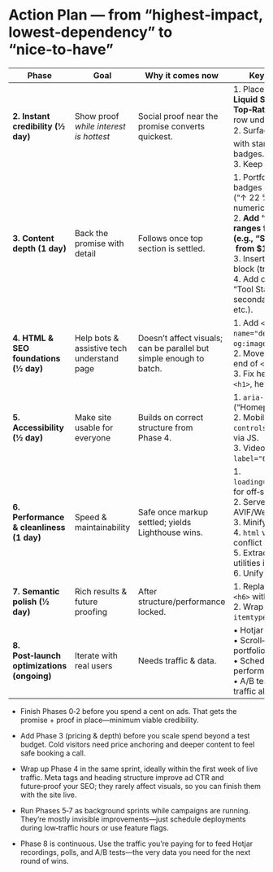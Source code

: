 # Action Plan — from “highest‑impact, lowest‑dependency” to “nice‑to‑have”

| Phase | Goal | Why it comes **now** | Key tasks (in sequence) |
|-------|------|----------------------|-------------------------|
| **2. Instant credibility (½ day)** | Show proof *while interest is hottest* | Social proof near the promise converts quickest. | 1. Place **Shopify Foundations**, **Liquid Storefronts**, and **Upwork Top‑Rated +** badges in a tight row under the hero CTA (max 4).<br>2. Surface 2‑3 ⭐⭐⭐⭐⭐ reviews with star icons directly below badges.<br>3. Keep full carousel lower. |
| **3. Content depth (1 day)** | Back the promise with detail | Follows once top section is settled. | 1. Portfolio cards → add tech badges + 1‑line results (“↑ 22 % conv.”—keep numeric).<br>2. **Add “starting‑at” price ranges for productized services (e.g., “Store setup – from $1.5 k”).**<br>3. Insert “Working With Me” block (trimmed copy).<br>4. Add collapsible “Tool Stack & Analytics” for secondary badges (Hotjar L1, etc.). |
| **4. HTML & SEO foundations (½ day)** | Help bots & assistive tech understand page | Doesn’t affect visuals; can be parallel but simple enough to batch. | 1. Add `<meta name="description">` and `og:image`.<br>2. Move 11ty‑reload script to end of `<head>`.<br>3. Fix heading order: one real `<h1>`, hero becomes `<h2>`. |
| **5. Accessibility (½ day)** | Make site usable for everyone | Builds on correct structure from Phase 4. | 1. `aria-label` on logo link (“Homepage – …”).<br>2. Mobile‑nav toggle: `aria-controls`, toggle `aria-expanded` via JS.<br>3. Video: brighter **poster** + `aria-label="60‑sec intro video"`. |
| **6. Performance & cleanliness (1 day)** | Speed & maintainability | Safe once markup settled; yields Lighthouse wins. | 1. `loading="lazy"`/`decoding="async"` for off‑screen images.<br>2. Serve hero image as AVIF/WebP; verify `sizes` attr.<br>3. Minify inline SVGs.<br>4. `html` vs `body` background conflict → keep one.<br>5. Extract repeated Tailwind utilities into `@apply` components.<br>6. Unify asset paths. |
| **7. Semantic polish (½ day)** | Rich results & future proofing | After structure/performance locked. | 1. Replace visible “Sections” `<h6>` with `sr-only` text.<br>2. Wrap each review in `<article itemtype="Review">`. |
| **8. Post‑launch optimizations (ongoing)** | Iterate with real users | Needs traffic & data. | • Hotjar recordings & polls.<br>• Scroll‑based image swaps on portfolio grid.<br>• Schedule periodic performance audits.<br>• A/B test alternative CTAs once traffic allows. |


+ Finish Phases 0‑2 before you spend a cent on ads.
That gets the promise + proof in place—minimum viable credibility.

+ Add Phase 3 (pricing & depth) before you scale spend beyond a test budget.
Cold visitors need price anchoring and deeper content to feel safe booking a call.

+ Wrap up Phase 4 in the same sprint, ideally within the first week of live traffic.
Meta tags and heading structure improve ad CTR and future‑proof your SEO; they rarely affect visuals, so you can finish them with the site live.

+ Run Phases 5‑7 as background sprints while campaigns are running.
They’re mostly invisible improvements—just schedule deployments during low‑traffic hours or use feature flags.

+ Phase 8 is continuous.
Use the traffic you’re paying for to feed Hotjar recordings, polls, and A/B tests—the very data you need for the next round of wins.